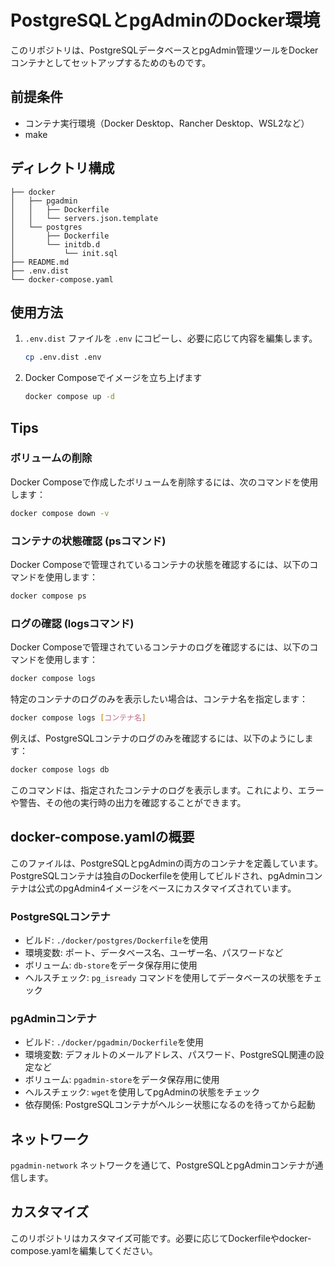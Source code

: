 # PostgreSQLとpgAdminのDocker環境

このリポジトリは、PostgreSQLデータベースとpgAdmin管理ツールをDockerコンテナとしてセットアップするためのものです。

## 前提条件

* コンテナ実行環境（Docker Desktop、Rancher Desktop、WSL2など）
* make

## ディレクトリ構成

```
├── docker
│   ├── pgadmin
│   │   ├── Dockerfile
│   │   └── servers.json.template
│   └── postgres
│       ├── Dockerfile
│       └── initdb.d
│           └── init.sql
├── README.md
├── .env.dist
└── docker-compose.yaml
```

## 使用方法

1. `.env.dist` ファイルを `.env` にコピーし、必要に応じて内容を編集します。
   ```bash
   cp .env.dist .env
   ```

2. Docker Composeでイメージを立ち上げます
   ```bash
   docker compose up -d
   ```

## Tips

### ボリュームの削除

Docker Composeで作成したボリュームを削除するには、次のコマンドを使用します：

```bash
docker compose down -v
```

### コンテナの状態確認 (psコマンド)

Docker Composeで管理されているコンテナの状態を確認するには、以下のコマンドを使用します：

```bash
docker compose ps
```

### ログの確認 (logsコマンド)
Docker Composeで管理されているコンテナのログを確認するには、以下のコマンドを使用します：

```bash
docker compose logs
```

特定のコンテナのログのみを表示したい場合は、コンテナ名を指定します：

```bash
docker compose logs [コンテナ名]
```

例えば、PostgreSQLコンテナのログのみを確認するには、以下のようにします：

```bash
docker compose logs db
```

このコマンドは、指定されたコンテナのログを表示します。これにより、エラーや警告、その他の実行時の出力を確認することができます。

## docker-compose.yamlの概要

このファイルは、PostgreSQLとpgAdminの両方のコンテナを定義しています。PostgreSQLコンテナは独自のDockerfileを使用してビルドされ、pgAdminコンテナは公式のpgAdmin4イメージをベースにカスタマイズされています。

### PostgreSQLコンテナ

- ビルド: `./docker/postgres/Dockerfile`を使用
- 環境変数: ポート、データベース名、ユーザー名、パスワードなど
- ボリューム: `db-store`をデータ保存用に使用
- ヘルスチェック: `pg_isready` コマンドを使用してデータベースの状態をチェック

### pgAdminコンテナ

- ビルド: `./docker/pgadmin/Dockerfile`を使用
- 環境変数: デフォルトのメールアドレス、パスワード、PostgreSQL関連の設定など
- ボリューム: `pgadmin-store`をデータ保存用に使用
- ヘルスチェック: `wget`を使用してpgAdminの状態をチェック
- 依存関係: PostgreSQLコンテナがヘルシー状態になるのを待ってから起動

## ネットワーク

`pgadmin-network` ネットワークを通じて、PostgreSQLとpgAdminコンテナが通信します。

## カスタマイズ

このリポジトリはカスタマイズ可能です。必要に応じてDockerfileやdocker-compose.yamlを編集してください。
